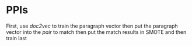 # PPIs
First, use *doc2vec* to train the paragraph vector
then put the paragraph vector into the *pair* to match
then put the match results in SMOTE
and then train last
